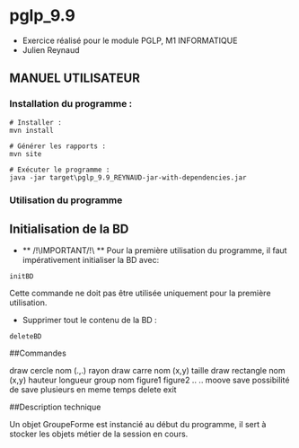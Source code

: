 # pglp_9.9
- Exercice réalisé pour le module PGLP, M1 INFORMATIQUE
- Julien Reynaud

## MANUEL UTILISATEUR
### Installation du programme :
```shell
# Installer :
mvn install

# Générer les rapports :
mvn site

# Exécuter le programme :
java -jar target\pglp_9.9_REYNAUD-jar-with-dependencies.jar
```
### Utilisation du programme
## Initialisation de la BD
- ** /!\IMPORTANT/!\ **
Pour la première utilisation du programme, il faut impérativement initialiser la BD avec:
```shell
initBD
```
Cette commande ne doit pas être utilisée uniquement pour la première utilisation.
- Supprimer tout le contenu de la BD :
```shell
deleteBD
```
##Commandes

draw cercle nom (.,.) rayon
draw carre nom (x,y) taille
draw rectangle nom (x,y) hauteur longueur
group nom figure1 figure2 .. ..
moove
save 
possibilité de save plusieurs en meme temps
delete
exit

##Description technique

Un objet GroupeForme est instancié au début du programme, il sert à stocker les objets métier de la session en cours.